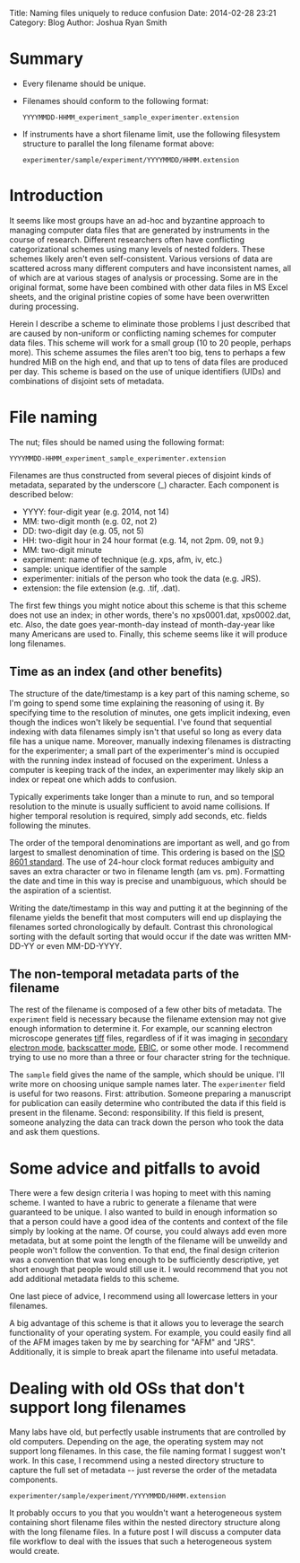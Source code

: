 Title: Naming files uniquely to reduce confusion
Date: 2014-02-28 23:21
Category: Blog
Author: Joshua Ryan Smith

Summary
=======
  * Every filename should be unique.
  * Filenames should conform to the following format:
    
    `YYYYMMDD-HHMM_experiment_sample_experimenter.extension`

  * If instruments have a short filename limit, use the following filesystem structure to parallel the long filename format above:

    `experimenter/sample/experiment/YYYYMMDD/HHMM.extension`

Introduction
============
It seems like most groups have an ad-hoc and byzantine approach to managing computer data files that are generated by instruments in the course of research. Different researchers often have conflicting categorizational schemes using many levels of nested folders. These schemes likely aren't even self-consistent. Various versions of data are scattered across many different computers and have inconsistent names, all of which are at various stages of analysis or processing. Some are in the original format, some have been combined with other data files in MS Excel sheets, and the original pristine copies of some have been overwritten during processing.

Herein I describe a scheme to eliminate those problems I just described that are caused by non-uniform or conflicting naming schemes for computer data files. This scheme will work for a small group (10 to 20 people, perhaps more). This scheme assumes the files aren't too big, tens to perhaps a few hundred MiB on the high end, and that up to tens of data files are produced per day. This scheme is based on the use of unique identifiers (UIDs) and combinations of disjoint sets of metadata.

File naming
===========
The nut; files should be named using the following format:

  `YYYYMMDD-HHMM_experiment_sample_experimenter.extension`

Filenames are thus constructed from several pieces of disjoint kinds of metadata, separated by the underscore (_) character. Each component is described below:

  * YYYY: four-digit year (e.g. 2014, not 14)
  * MM: two-digit month (e.g. 02, not 2)
  * DD: two-digit day (e.g. 05, not 5)
  * HH: two-digit hour in 24 hour format (e.g. 14, not 2pm. 09, not 9.)
  * MM: two-digit minute
  * experiment: name of technique (e.g. xps, afm, iv, etc.)
  * sample: unique identifier of the sample
  * experimenter: initials of the person who took the data (e.g. JRS).
  * extension: the file extension (e.g. .tif, .dat).

The first few things you might notice about this scheme is that this scheme does not use an index; in other words, there's no xps0001.dat, xps0002.dat, etc. Also, the date goes year-month-day instead of month-day-year like many Americans are used to. Finally, this scheme seems like it will produce long filenames.

Time as an index (and other benefits)
-------------------------------------
The structure of the date/timestamp is a key part of this naming scheme, so I'm going to spend some time explaining the reasoning of using it. By specifying time to the resolution of minutes, one gets implicit indexing, even though the indices won't likely be sequential. I've found that sequential indexing with data filenames simply isn't that useful so long as every data file has a unique name. Moreover, manually indexing filenames is distracting for the experimenter; a small part of the experimenter's mind is occupied with the running index instead of focused on the experiment. Unless a computer is keeping track of the index, an experimenter may likely skip an index or repeat one which adds to confusion.

Typically experiments take longer than a minute to run, and so temporal resolution to the minute is usually sufficient to avoid name collisions. If higher temporal resolution is required, simply add seconds, etc. fields following the minutes.

The order of the temporal denominations are important as well, and go from largest to smallest denomination of time. This ordering is based on the [ISO 8601 standard](http://en.wikipedia.org/wiki/ISO_8601). The use of 24-hour clock format reduces ambiguity and saves an extra character or two in filename length (am vs. pm). Formatting the date and time in this way is precise and unambiguous, which should be the aspiration of a scientist.

Writing the date/timestamp in this way and putting it at the beginning of the filename yields the benefit that most computers will end up displaying the filenames sorted chronologically by default. Contrast this chronological sorting with the default sorting that would occur if the date was written MM-DD-YY or even MM-DD-YYYY.

The non-temporal metadata parts of the filename
-----------------------------------------------
The rest of the filename is composed of a few other bits of metadata. The `experiment` field is necessary because the filename extension may not give enough information to determine it. For example, our scanning electron microscope generates [tiff](http://en.wikipedia.org/wiki/Tagged_Image_File_Format) files, regardless of if it was imaging in [secondary electron mode](http://en.wikipedia.org/wiki/Scanning_electron_microscope#Detection_of_secondary_electrons), [backscatter mode](http://en.wikipedia.org/wiki/Scanning_electron_microscope#Detection_of_backscattered_electrons), [EBIC](http://en.wikipedia.org/wiki/Electron_beam-induced_current), or some other mode. I recommend trying to use no more than a three or four character string for the technique.

The `sample` field gives the name of the sample, which should be unique. I'll write more on choosing unique sample names later. The `experimenter` field is useful for two reasons. First: attribution. Someone preparing a manuscript for publication can easily determine who contributed the data if this field is present in the filename. Second: responsibility. If this field is present, someone analyzing the data can track down the person who took the data and ask them questions.

Some advice and pitfalls to avoid
=================================
There were a few design criteria I was hoping to meet with this naming scheme. I wanted to have a rubric to generate a filename that were guaranteed to be unique. I also wanted to build in enough information so that a person could have a good idea of the contents and context of the file simply by looking at the name. Of course, you could always add even more metadata, but at some point the length of the filename will be unweildy and people won't follow the convention. To that end, the final design criterion was a convention that was long enough to be sufficiently descriptive, yet short enough that people would still use it. I would recommend that you not add additional metadata fields to this scheme.

One last piece of advice, I recommend using all lowercase letters in your filenames.

A big advantage of this scheme is that it allows you to leverage the search functionality of your operating system. For example, you could easily find all of the AFM images taken by me by searching for "AFM" and "JRS". Additionally, it is simple to break apart the filename into useful metadata.

Dealing with old OSs that don't support long filenames
======================================================
Many labs have old, but perfectly usable instruments that are controlled by old computers. Depending on the age, the operating system may not support long filenames. In this case, the file naming format I suggest won't work. In this case, I recommend using a nested directory structure to capture the full set of metadata -- just reverse the order of the metadata components.

  `experimenter/sample/experiment/YYYYMMDD/HHMM.extension`

It probably occurs to you that you wouldn't want a heterogeneous system containing short filename files within the nested directory structure along with the long filename files. In a future post I will discuss a computer data file workflow to deal with the issues that such a heterogeneous system would create.
